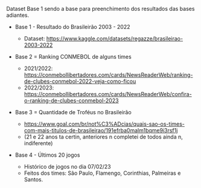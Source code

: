  Dataset Base 1 sendo a base para preenchimento dos resultados das bases adiantes.

* Base 1 - Resultado do Brasileirão 2003 - 2022
  - Dataset: https://www.kaggle.com/datasets/regazze/brasileirao-2003-2022

* Base 2 = Ranking CONMEBOL de alguns times
  - 2021/2022: https://conmebollibertadores.com/cards/NewsReaderWeb/ranking-de-clubes-conmebol-2022-veja-como-ficou
  - 2022/2023: https://conmebollibertadores.com/cards/NewsReaderWeb/confira-o-ranking-de-clubes-conmebol-2023

* Base 3 = Quantidade de Troféus no Brasileirão
  - https://www.goal.com/br/not%C3%ADcias/quais-sao-os-times-com-mais-titulos-de-brasileirao/191efrba0malm1bqme9i3rsf1j
  - (21 e 22 anos ta certin, anteriores n completei de todos ainda n, indiferente)


* Base 4 - Últimos 20 jogos
  - Histórico de jogos no dia 07/02/23
  - Feitos dos times: São Paulo, Flamengo, Corinthias, Palmeiras e Santos.